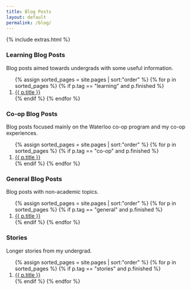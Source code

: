 ```yaml
---
title: Blog Posts
layout: default
permalink: /blog/
---
```


{% include extras.html %}

### Learning Blog Posts

Blog posts aimed towards undergrads with some useful information.
<ol>
{% assign sorted_pages = site.pages | sort:"order" %}
{% for p in sorted_pages %}
  {% if p.tag == "learning" and p.finished %}
  <li id="{{ p.order }}">
    <a href="{{ p.url }}">{{ p.title }}</a>
  </li>
  {% endif %}
{% endfor %}
</ol>

### Co-op Blog Posts

Blog posts focused mainly on the Waterloo co-op program and my co-op experiences.
<ol>
{% assign sorted_pages = site.pages | sort:"order" %}
{% for p in sorted_pages %}
  {% if p.tag == "co-op" and p.finished %}
    <li id="{{ p.order }}">
      <a href="{{ p.url }}">{{ p.title }}</a>
    </li>
  {% endif %}
{% endfor %}
</ol>

### General Blog Posts

Blog posts with non-academic topics.

<ol>
{% assign sorted_pages = site.pages | sort:"order" %}
{% for p in sorted_pages %}
  {% if p.tag == "general" and p.finished %}
  <li id="{{ p.order }}">
    <a href="{{ p.url }}">{{ p.title }}</a>
  </li>
  {% endif %}
{% endfor %}
</ol>

### Stories

Longer stories from my undergrad.

<ol>
{% assign sorted_pages = site.pages | sort:"order" %}
{% for p in sorted_pages %}
  {% if p.tag == "stories" and p.finished %}
  <li id="{{ p.order }}">
    <a href="{{ p.url }}">{{ p.title }}</a>
  </li>
  {% endif %}
{% endfor %}
</ol>
